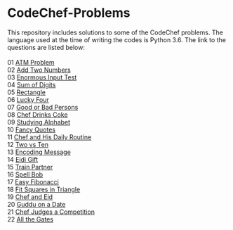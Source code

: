 # CodeChef-Problems
This repository includes solutions to some of the CodeChef problems. The language used at the time of writing the codes is Python 3.6. 
The link to the questions are listed below: <br /><br />
01 [ATM Problem](https://www.codechef.com/problems/HS08TEST) <br />
02 [Add Two Numbers](https://www.codechef.com/problems/FLOW001) <br />
03 [Enormous Input Test](https://www.codechef.com/problems/INTEST) <br />
04 [Sum of Digits](https://www.codechef.com/problems/FLOW006) <br />
05 [Rectangle](https://www.codechef.com/problems/RECTANGL) <br />
06 [Lucky Four](https://www.codechef.com/problems/LUCKFOUR) <br />
07 [Good or Bad Persons](https://www.codechef.com/problems/GOODBAD) <br />
08 [Chef Drinks Coke](https://www.codechef.com/problems/COKE) <br />
09 [Studying Alphabet](https://www.codechef.com/problems/ALPHABET) <br />
10 [Fancy Quotes](https://www.codechef.com/problems/FANCY) <br />
11 [Chef and His Daily Routine](https://www.codechef.com/problems/CHEFROUT) <br />
12 [Two vs Ten](https://www.codechef.com/problems/TWOVSTEN) <br />
13 [Encoding Message](https://www.codechef.com/problems/ENCMSG) <br />
14 [Eidi Gift](https://www.codechef.com/problems/EID2) <br />
15 [Train Partner](https://www.codechef.com/problems/ANKTRAIN) <br />
16 [Spell Bob](https://www.codechef.com/problems/SPELLBOB) <br />
17 [Easy Fibonacci](https://www.codechef.com/problems/FIBEASY) <br />
18 [Fit Squares in Triangle](https://www.codechef.com/problems/TRISQ) <br />
19 [Chef and Eid](https://www.codechef.com/problems/EID) <br />
20 [Guddu on a Date](https://www.codechef.com/problems/KS2) <br />
21 [Chef Judges a Competition](https://www.codechef.com/problems/CO92JUDG) <br />
22 [All the Gates](https://www.codechef.com/problems/POPGATES) <br />
